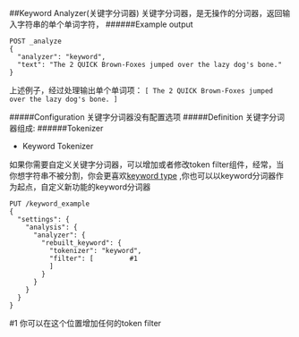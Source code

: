 ##Keyword Analyzer(关键字分词器)
关键字分词器，是无操作的分词器，返回输入字符串的单个单词字符，
######Example output
```
POST _analyze
{
  "analyzer": "keyword",
  "text": "The 2 QUICK Brown-Foxes jumped over the lazy dog's bone."
}
```
上述例子，经过处理输出单个单词项：
```[ The 2 QUICK Brown-Foxes jumped over the lazy dog's bone. ]```

#####Configuration
关键字分词器没有配置选项
#####Definition
关键字分词器组成:
######Tokenizer
- Keyword Tokenizer

如果你需要自定义关键字分词器，可以增加或者修改token filter组件，经常，当你想字符串不被分割，你会更喜欢[keyword type](https://www.elastic.co/guide/en/elasticsearch/reference/current/keyword.html)
,你也可以以keyword分词器作为起点，自定义新功能的keyword分词器
```
PUT /keyword_example
{
  "settings": {
    "analysis": {
      "analyzer": {
        "rebuilt_keyword": {
          "tokenizer": "keyword",
          "filter": [         #1
          ]
        }
      }
    }
  }
}
```
\#1 你可以在这个位置增加任何的token filter